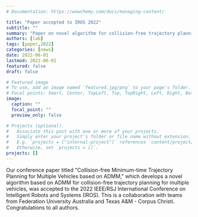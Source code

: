 ```yaml
---
# Documentation: https://wowchemy.com/docs/managing-content/

title: "Paper accepted to IROS 2022"
subtitle: ""
summary: "Paper on novel algorithm for collision-free trajectory planning for multiple vehicles using ADMM was accepted to IROS 2022."
authors: [lab]
tags: [paper,2022]
categories: [news]
date: 2022-06-01
lastmod: 2022-06-01
featured: false
draft: false

# Featured image
# To use, add an image named `featured.jpg/png` to your page's folder.
# Focal points: Smart, Center, TopLeft, Top, TopRight, Left, Right, BottomLeft, Bottom, BottomRight.
image:
  caption: ""
  focal_point: ""
  preview_only: false

# Projects (optional).
#   Associate this post with one or more of your projects.
#   Simply enter your project's folder or file name without extension.
#   E.g. `projects = ["internal-project"]` references `content/project/deep-learning/index.md`.
#   Otherwise, set `projects = []`.
projects: []
---
```


Our conference paper titled "Collision-free Minimum-time Trajectory Planning for Multiple Vehicles based on ADMM," which develops a novel algorithm based on ADMM for collision-free trajectory planning for multiple vehicles, was accepted to the 2022 IEEE/RSJ International Conference on Intelligent Robots and Systems (IROS).  This is a collaboration with teams from Federation University Australia and Texas A&M - Corpus Christi.  Congratulations to all authors.
